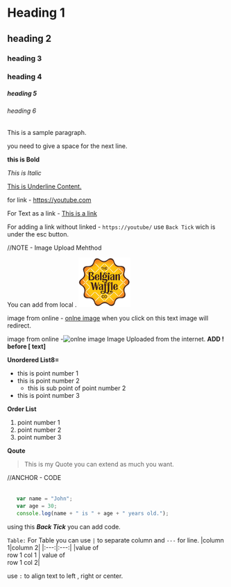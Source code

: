 # Heading 1
## heading 2
### heading 3
### heading 4
##### heading 5
###### heading 6
 This is a sample paragraph. 
 
 you need to give a space for the next line.

 **this is Bold**

 _This is Italic_

 <ins>This is Underline Content.</ins>

 for link - https://youtube.com

 For Text as a link - [This is a link](https://youtube.com)

 For adding a link without linked - `https://youtube/` use `Back Tick` wich is under the esc button.




 //NOTE - Image Upload Mehthod
 
You can add from local .
![ ](bwc-logo-1.png)




  image from online - [onlne image](https://images.ctfassets.net/2pyx8rwuvz6x/6ripdMG3FUQnJCEuMOk5MK/1623aa4f205c8cffe8d11916bdb26287/PressAssets_Brand.png?fm=webp&q=85) when you click on this text image will redirect.


image from online -![onlne image](https://images.ctfassets.net/2pyx8rwuvz6x/6ripdMG3FUQnJCEuMOk5MK/1623aa4f205c8cffe8d11916bdb26287/PressAssets_Brand.png?fm=webp&q=85) Image Uploaded from the internet. **ADD ! before [ text]**


**Unordered List8=**

- this is point number 1
- this is point number 2
    - this is sub point of point number 2
- this is point number 3

**Order List**

1. point number 1
2. point number 2
3. point number 3

**Qoute**

>This is my Quote you can extend as much you want.

//ANCHOR - CODE

```javascript

   var name = "John";
   var age = 30;
   console.log(name + " is " + age + " years old.");

```
using this ***Back Tick*** you can add code.

`Table:` For Table you can use `|` to separate column and `---` for line. 
|column 1|column 2|
|:---:|:---:|
|value of<br> row 1 col 1 | value of<br> row 1 col 2|

use `:` to align text to left , right or center.









